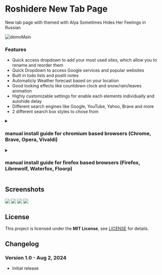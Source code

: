 Roshidere New Tab Page
===================

New tab page with themed with Alya Sometimes Hides Her Feelings in Russian 

![demoMain](https://github.com/user-attachments/assets/c0512479-a22a-409a-ac27-35e2a75e975d)

### Features

- Quick access dropdown to add your most used sites, which allow you to rename and reorder them
- Quick Dropdown to access Google services and popular websites
- Built in todo lists and postit notes
- Automaticly Weather forecast based on your location
- Good looking effects like countdown clock and snow/rain/leaves animation
- Highly customizable settings for enable each elements individually and autohide delay
- Different search engines like Google, YouTube, Yahoo, Brave and more
- 2 different search box styles to chose from


<details>
  <summary><h3>manual install guide for chromium based browsers (Chrome, Brave, Opera, Vivaldi)</h3></summary>
  ## Add instruction here!!!    
  
  ### Heading
  1. Foo
  2. Bar
     * Baz
     * Qux

  ### Some Javascript
  ```js
  function logSomething(something) {
    console.log('Something', something);
  }
  ```
</details>

<details>
  <summary><h3>manual install guide for firefox based browsers (Firefox, Librewolf, Waterfox, Floorp)</h3></summary>
  ## Add instruction here!!!    
  
  ### Heading
  1. Foo
  2. Bar
     * Baz
     * Qux

  ### Some Javascript
  ```js
  function logSomething(something) {
    console.log('Something', something);
  }
  ```
</details>

Screenshots
-----------
![](media/shot.2.png)
![](media/shot.3.png)
![](media/shot.4.png)
![](media/shot.5.png)


License
-------

This project is licensed under the **MIT License**, see [LICENSE](LICENSE) for details.


Changelog
---------

### Version 1.0 - Aug 2, 2024

- Initial release
